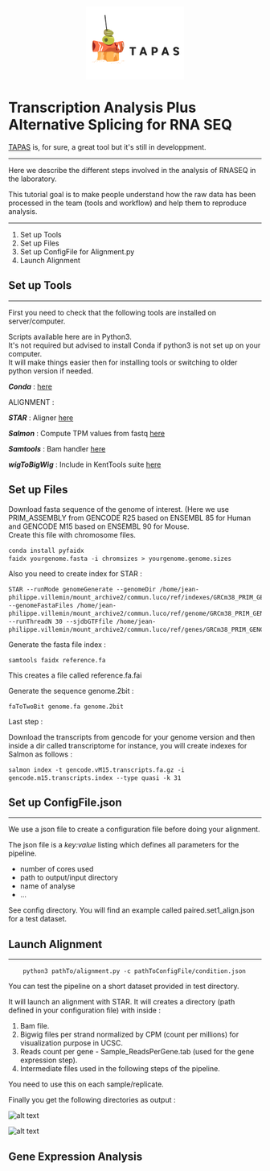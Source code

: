 
<p align="center">
<img align="center"   src="/img/TAPAS.jpeg" alt="TAPAS Logo">
</p>


Transcription Analysis Plus Alternative Splicing for RNA SEQ
=============


[TAPAS](https://github.com/LucoLab/RNASEQ) is, for sure, a great tool but it's still in developpment.

---

Here we describe the different steps involved in the analysis of RNASEQ in the laboratory.  

This tutorial goal is to make people understand how the raw data has been processed in the team (tools and workflow) and help them to reproduce analysis.


---

1. Set up Tools
2. Set up Files
3. Set up ConfigFile for Alignment.py
4. Launch Alignment


## Set up Tools

---

First you need to check that the following tools are installed on server/computer.


Scripts available here are in Python3.  
It's not required but advised to install Conda if python3 is not set up on your computer.   
It will make things easier then for installing tools or switching to older python version if needed.

_**Conda**_ : [here](https://www.continuum.io/downloads)

ALIGNMENT : 

_**STAR**_ : Aligner [here](https://github.com/alexdobin/STAR)

_**Salmon**_ : Compute TPM values from fastq [here](https://github.com/COMBINE-lab/salmon)

_**Samtools**_ : Bam handler [here](http://www.htslib.org/download/)

_**wigToBigWig**_ : Include in KentTools suite [here](http://hgdownload.soe.ucsc.edu/downloads.html#source_downloads)

## Set up Files

Download  fasta sequence of the genome of interest. (Here we use PRIM_ASSEMBLY from GENCODE R25 based on ENSEMBL 85 for Human and GENCODE M15 based on ENSEMBL 90 for Mouse.  
Create this file with chromosome files.  

```shell
conda install pyfaidx
faidx yourgenome.fasta -i chromsizes > yourgenome.genome.sizes
```

Also you need to create index for STAR :  

```
STAR --runMode genomeGenerate --genomeDir /home/jean-philippe.villemin/mount_archive2/commun.luco/ref/indexes/GRCm38_PRIM_GENCODE_M15/ --genomeFastaFiles /home/jean-philippe.villemin/mount_archive2/commun.luco/ref/genome/GRCm38_PRIM_GENCODE_M15/GRCm38.primary_assembly.genome.fa --runThreadN 30 --sjdbGTFfile /home/jean-philippe.villemin/mount_archive2/commun.luco/ref/genes/GRCm38_PRIM_GENCODE_M15/gencode.vM15.primary_assembly.annotation.gtf
```

Generate the fasta file index :  
```shell
samtools faidx reference.fa 
```
This creates a file called reference.fa.fai

Generate the sequence genome.2bit :  
```shell
faToTwoBit genome.fa genome.2bit
```


Last step  : 

Download the transcripts from gencode for your genome version and then inside a dir called transcriptome for instance,
you will create indexes for  Salmon as follows : 

```shell  
salmon index -t gencode.vM15.transcripts.fa.gz -i gencode.m15.transcripts.index --type quasi -k 31  
```
## Set up ConfigFile.json

---

We use a json file to create a configuration file before doing your alignment. 

The json file is a *key:value* listing which defines all parameters for the pipeline.
- number of cores used
- path to output/input directory
- name of analyse
- ...


See config directory. You will find an example called paired.set1_align.json for a test dataset.


## Launch Alignment

---

```shell
	python3 pathTo/alignment.py -c pathToConfigFile/condition.json
```

You can test the pipeline on a  short dataset provided in test directory.

It will launch an alignment with STAR.
It will creates a directory (path defined in your configuration file) with inside :

1. Bam file.
2. Bigwig files per strand normalized by CPM (count per millions) for visualization purpose in UCSC.
3. Reads count per gene - Sample_ReadsPerGene.tab (used for the gene expression step).
4. Intermediate files used in the following steps of the pipeline.


You need to use this on each sample/replicate.

Finally you get the following directories as output : 


![alt text](https://github.com/LucoLab/RNASEQ/blob/master/img/output_alignment.png "Outputs")

![alt text](https://github.com/LucoLab/RNASEQ/blob/master/img/output_alignment_open.png "Outputs")

## Gene Expression Analysis




